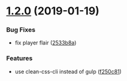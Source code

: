 <a name="1.2.0"></a>
# [1.2.0](https://github.com/michaelwnelson/fcdallas-css/compare/1.1.1...1.2.0) (2019-01-19)


### Bug Fixes

* fix player flair ([2533b8a](https://github.com/michaelwnelson/fcdallas-css/commit/2533b8a))


### Features

* use clean-css-cli instead of gulp ([f250c81](https://github.com/michaelwnelson/fcdallas-css/commit/f250c81))



